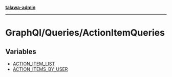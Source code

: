 [**talawa-admin**](../../../README.md)

***

# GraphQl/Queries/ActionItemQueries

## Variables

- [ACTION\_ITEM\_LIST](variables/ACTION_ITEM_LIST.md)
- [ACTION\_ITEMS\_BY\_USER](variables/ACTION_ITEMS_BY_USER.md)
